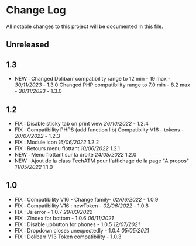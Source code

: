 # Change Log
All notable changes to this project will be documented in this file.

## Unreleased


## 1.3

- NEW : Changed Dolibarr compatibility range to 12 min - 19 max - *30/11/2023* - 1.3.0 
	Changed PHP compatibility range to 7.0 min - 8.2 max 	- *30/11/2023* - 1.3.0

## 1.2

- FIX : Disable sticky tab on print view *26/10/2022* - 1.2.4
- FIX : Compatibility PHP8 (add function lib) Compatiblity V16 - tokens - *20/07/2022* - 1.2.3
- FIX : Module icon *16/06/2022* 1.2.2
- FIX : Retours menu flottant *10/06/2022* 1.2.1
- NEW : Menu flottant sur la droite *24/05/2022* 1.2.0
- NEW : Ajout de la class TechATM pour l'affichage de la page "A propos" *11/05/2022* 1.1.0

## 1.0

- FIX : Compatibility V16 - Change family- *02/06/2022* - 1.0.9
- FIX : Compatibility V16 : newToken - *02/06/2022* - 1.0.8
- FIX : Js error - 1.0.7 *29/03/2022*
- FIX : Zindex for bottom - 1.0.6 *06/11/2021*
- FIX : Disable upbutton for phones - 1.0.5 *12/07/2021*
- FIX : Dropdown closes unexpectedly - 1.0.4 *05/05/2021*
- FIX : Dolibarr V13 Token compatibility - 1.0.3
